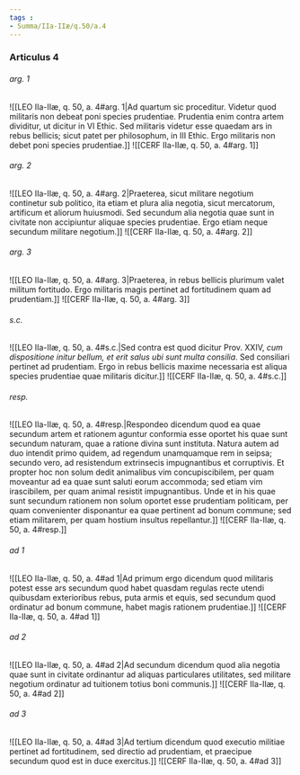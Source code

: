 ```yaml
---
tags : 
- Summa/IIa-IIæ/q.50/a.4
---
```


### Articulus 4

###### arg. 1
![[LEO IIa-IIæ, q. 50, a. 4#arg. 1|Ad quartum sic proceditur. Videtur quod militaris non debeat poni species prudentiae. Prudentia enim contra artem dividitur, ut dicitur in VI Ethic. Sed militaris videtur esse quaedam ars in rebus bellicis; sicut patet per philosophum, in III Ethic. Ergo militaris non debet poni species prudentiae.]]
![[CERF IIa-IIæ, q. 50, a. 4#arg. 1]]

###### arg. 2
![[LEO IIa-IIæ, q. 50, a. 4#arg. 2|Praeterea, sicut militare negotium continetur sub politico, ita etiam et plura alia negotia, sicut mercatorum, artificum et aliorum huiusmodi. Sed secundum alia negotia quae sunt in civitate non accipiuntur aliquae species prudentiae. Ergo etiam neque secundum militare negotium.]]
![[CERF IIa-IIæ, q. 50, a. 4#arg. 2]]

###### arg. 3
![[LEO IIa-IIæ, q. 50, a. 4#arg. 3|Praeterea, in rebus bellicis plurimum valet militum fortitudo. Ergo militaris magis pertinet ad fortitudinem quam ad prudentiam.]]
![[CERF IIa-IIæ, q. 50, a. 4#arg. 3]]

###### s.c.
![[LEO IIa-IIæ, q. 50, a. 4#s.c.|Sed contra est quod dicitur Prov. XXIV, *cum dispositione initur bellum, et erit salus ubi sunt multa consilia*. Sed consiliari pertinet ad prudentiam. Ergo in rebus bellicis maxime necessaria est aliqua species prudentiae quae militaris dicitur.]]
![[CERF IIa-IIæ, q. 50, a. 4#s.c.]]

###### resp.
![[LEO IIa-IIæ, q. 50, a. 4#resp.|Respondeo dicendum quod ea quae secundum artem et rationem aguntur conformia esse oportet his quae sunt secundum naturam, quae a ratione divina sunt instituta. Natura autem ad duo intendit primo quidem, ad regendum unamquamque rem in seipsa; secundo vero, ad resistendum extrinsecis impugnantibus et corruptivis. Et propter hoc non solum dedit animalibus vim concupiscibilem, per quam moveantur ad ea quae sunt saluti eorum accommoda; sed etiam vim irascibilem, per quam animal resistit impugnantibus. Unde et in his quae sunt secundum rationem non solum oportet esse prudentiam politicam, per quam convenienter disponantur ea quae pertinent ad bonum commune; sed etiam militarem, per quam hostium insultus repellantur.]]
![[CERF IIa-IIæ, q. 50, a. 4#resp.]]

###### ad 1
![[LEO IIa-IIæ, q. 50, a. 4#ad 1|Ad primum ergo dicendum quod militaris potest esse ars secundum quod habet quasdam regulas recte utendi quibusdam exterioribus rebus, puta armis et equis, sed secundum quod ordinatur ad bonum commune, habet magis rationem prudentiae.]]
![[CERF IIa-IIæ, q. 50, a. 4#ad 1]]

###### ad 2
![[LEO IIa-IIæ, q. 50, a. 4#ad 2|Ad secundum dicendum quod alia negotia quae sunt in civitate ordinantur ad aliquas particulares utilitates, sed militare negotium ordinatur ad tuitionem totius boni communis.]]
![[CERF IIa-IIæ, q. 50, a. 4#ad 2]]

###### ad 3
![[LEO IIa-IIæ, q. 50, a. 4#ad 3|Ad tertium dicendum quod executio militiae pertinet ad fortitudinem, sed directio ad prudentiam, et praecipue secundum quod est in duce exercitus.]]
![[CERF IIa-IIæ, q. 50, a. 4#ad 3]]

